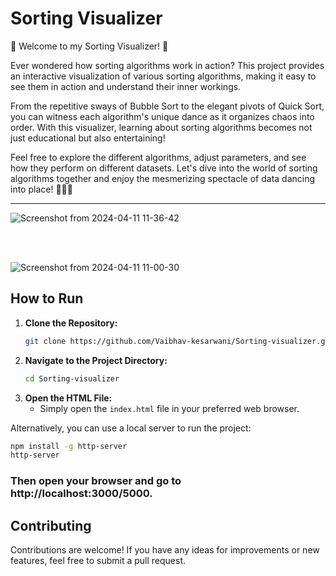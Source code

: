 # Sorting Visualizer

👋 Welcome to my Sorting Visualizer! 🚀

Ever wondered how sorting algorithms work in action? This project provides an interactive visualization of various sorting algorithms, making it easy to see them in action and understand their inner workings.

From the repetitive sways of Bubble Sort to the elegant pivots of Quick Sort, you can witness each algorithm's unique dance as it organizes chaos into order. With this visualizer, learning about sorting algorithms becomes not just educational but also entertaining!

Feel free to explore the different algorithms, adjust parameters, and see how they perform on different datasets. Let's dive into the world of sorting algorithms together and enjoy the mesmerizing spectacle of data dancing into place! 💃✨🕺

<hr />

![Screenshot from 2024-04-11 11-36-42](https://github.com/Vaibhav-kesarwani/Sorting-visualizer/assets/116189379/b556e589-3f49-4fdf-b852-b27e74a853be)

<br />
<br />

![Screenshot from 2024-04-11 11-00-30](https://github.com/Vaibhav-kesarwani/Sorting-visualizer/assets/116189379/00ad43e5-ab04-4625-ad02-c752825eba97)

## How to Run

1. **Clone the Repository:** 
    ```bash
    git clone https://github.com/Vaibhav-kesarwani/Sorting-visualizer.git
    ```
2. **Navigate to the Project Directory:**
    ```bash
    cd Sorting-visualizer
    ```
3. **Open the HTML File:**
    - Simply open the `index.html` file in your preferred web browser.

Alternatively, you can use a local server to run the project:
   
   ```bash
   npm install -g http-server
   http-server
  ```

### Then open your browser and go to http://localhost:3000/5000.

## Contributing

Contributions are welcome! If you have any ideas for improvements or new features, feel free to submit a pull request.
